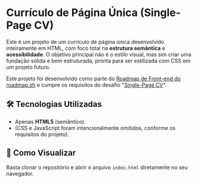 # Currículo de Página Única (Single-Page CV)

Este é um projeto de um currículo de página única desenvolvido inteiramente em HTML, com foco total na **estrutura semântica** e **acessibilidade**. O objetivo principal não é o estilo visual, mas sim criar uma fundação sólida e bem estruturada, pronta para ser estilizada com CSS em um projeto futuro.

Este projeto foi desenvolvido como parte do [Roadmap de Front-end do roadmap.sh](https://roadmap.sh/frontend) e cumpre os requisitos do desafio "[Single-Page CV](https://roadmap.sh/projects/single-page-cv)".

## 🛠️ Tecnologias Utilizadas

- Apenas **HTML5** (semântico).
- (CSS e JavaScript foram intencionalmente omitidos, conforme os requisitos do projeto).

## 🚀 Como Visualizar

Basta clonar o repositório e abrir o arquivo `index.html` diretamente no seu navegador.

```bash
